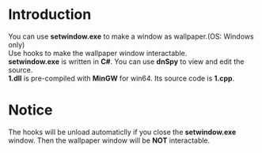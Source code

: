 # Introduction
You can use **setwindow.exe** to make a window as wallpaper.(OS: Windows only)  
Use hooks to make the wallpaper window interactable.  
**setwindow.exe** is written in **C#**. You can use **dnSpy** to view and edit the source.  
**1.dll** is pre-compiled with **MinGW** for win64. Its source code is **1.cpp**.  

# Notice
The hooks will be unload automaticlly if you close the **setwindow.exe** window. Then the wallpaper window will be **NOT** interactable.

